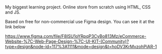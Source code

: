 My biggest learning project. Online store from scratch using HTML, CSS and JS.

Based on free for non-commercial use Figma design. You can see it at the link below

https://www.figma.com/file/F8ISU1oYRpqP3CyBo813Mz/eCommerce-Website-%7C-Web-Page-Design-%7C-UI-KIT-(Community)?type=design&node-id=117%3A1111&mode=design&t=hoDV3KrMvzohPiAR-1
